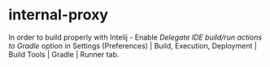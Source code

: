 # internal-proxy

In order to build properly with Intelij - 
Enable *Delegate IDE build/run actions to Gradle* option 
in Settings (Preferences) | Build, Execution, Deployment | 
Build Tools | Gradle | Runner tab.